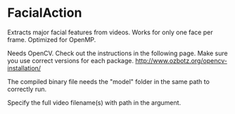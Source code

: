 FacialAction
============

Extracts major facial features from videos. Works for only one face per frame. Optimized for OpenMP. 

Needs OpenCV. Check out the instructions in the following page. Make sure you use correct versions for each package.
http://www.ozbotz.org/opencv-installation/

The compiled binary file needs the "model" folder in the same path to correctly run.

Specify the full video filename(s) with path in the argument.
